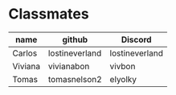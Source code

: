 # Classmates

|  name  |     github     |    Discord     |
| ------ | -------------- | -------------- |
| Carlos | lostineverland | lostineverland |
|Viviana | vivianabon| vivbon |
|  Tomas |  tomasnelson2  |     elyolky    |
